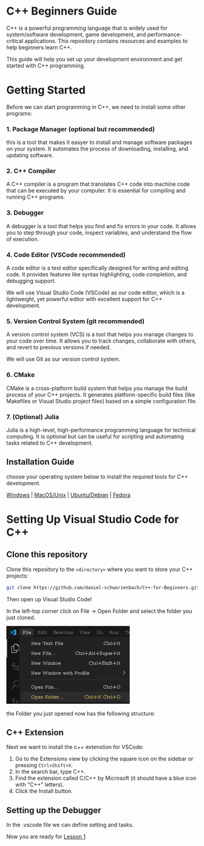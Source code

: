 # C++ Beginners Guide

C++ is a powerful programming language that is widely used for system/software development, game development, and performance-critical applications. This repository contains resources and examples to help beginners learn C++.

This guide will help you set up your development environment and get started with C++ programming.

# Getting Started

Before we can start programming in C++, we need to install some other programs:

### 1. Package Manager (optional but recommended)

this is a tool that makes it easyer to install and manage software packages on your system. It automates the process of downloading, installing, and updating software.

### 2. C++ Compiler

A C++ compiler is a program that translates C++ code into machine code that can be executed by your computer. It is essential for compiling and running C++ programs.

### 3. Debugger

A debugger is a tool that helps you find and fix errors in your code. It allows you to step through your code, inspect variables, and understand the flow of execution.

### 4. Code Editor (VSCode recommended)

A code editor is a text editor specifically designed for writing and editing code. It provides features like syntax highlighting, code completion, and debugging support.

We will use Visual Studio Code (VSCode) as our code editor, which is a lightweight, yet powerful editor with excellent support for C++ development.

### 5. Version Control System (git recommended)

A version control system (VCS) is a tool that helps you manage changes to your code over time. It allows you to track changes, collaborate with others, and revert to previous versions if needed. 

We will use Git as our version control system.

### 6. CMake

CMake is a cross-platform build system that helps you manage the build process of your C++ projects. It generates platform-specific build files (like Makefiles or Visual Studio project files) based on a simple configuration file.

### 7. (Optional) Julia

Julia is a high-level, high-performance programming language for technical computing. It is optional but can be useful for scripting and automating tasks related to C++ development.



## Installation Guide

choose your operating system below to install the required tools for C++ development.

[Windows](./docs/Windows.md) | [MacOS/Unix](./docs/MacOS.md) | [Ubuntu/Debian](./docs/Debian.md) | [Fedora](./docs/Debian.md)


# Setting Up Visual Studio Code for C++

## Clone this repository

Clone this repository to the `<directory>` where you want to store your C++ projects:

```bash
git clone https://github.com/daniel-schwarzenbach/C++-for-Beginners.git <directory>
```

Then open up Visual Studio Code!

In the left-top corner click on File -> Open Folder and select the folder you just cloned.

![Open Folder in VSCode](./docs/pics/open-folder.png)

the Folder you just opened now has the following structure:



## C++ Extension

Next we want to install the c++ extenstion for VSCode:

1. Go to the Extensions view by clicking the square icon on the sidebar or pressing `Ctrl+Shift+X`.
2. In the search bar, type C++.
3. Find the extension called C/C++ by Microsoft (it should have a blue icon with "C++" letters).
4. Click the Install button.

## Setting up the Debugger

In the .vscode file we can define setting and tasks.


Now you are ready for [Lesson 1](./lesson1/lesson1.md)
